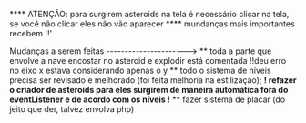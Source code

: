 **** ATENÇÃO: para surgirem asteroids na tela é necessário clicar na tela, se você não clicar eles não vão aparecer ****
mundanças mais importantes recebem '!'

Mudanças a serem feitas ---------------------->
** toda a parte que envolve a nave encostar no asteroid e explodir está comentada !!deu erro no eixo x estava considerando apenas o y
** todo o sistema de níveis precisa ser revisado e melhorado (foi feita melhoria na estilização);
**! refazer o criador de asteroids para eles surgirem de maneira automática fora do eventListener e de acordo com os níveis !**
** fazer sistema de placar (do jeito que der, talvez envolva php)
